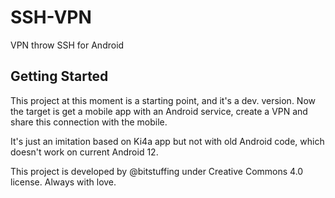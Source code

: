 # SSH-VPN

VPN throw SSH for Android

## Getting Started

This project at this moment is a starting point, and it's a dev. version.
Now the target is get a mobile app with an Android service, create a VPN and share 
this connection with the mobile.

It's just an imitation based on Ki4a app but not with old Android code, which
doesn't work on current Android 12.

This project is developed by @bitstuffing under Creative Commons 4.0 license. 
Always with love.